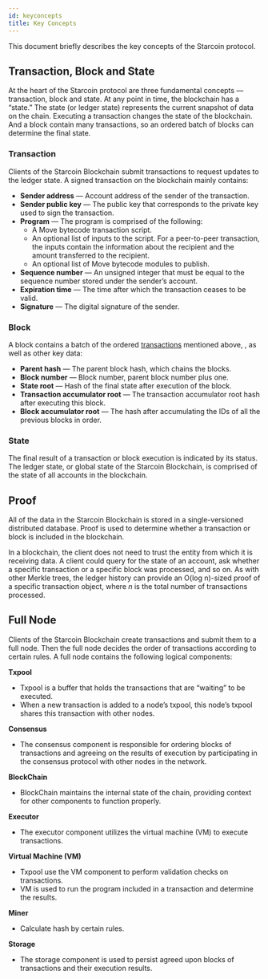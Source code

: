 ```yaml
---
id: keyconcepts
title: Key Concepts
---
```


This document briefly describes the key concepts of the Starcoin protocol. 

## Transaction, Block and State

At the heart of the Starcoin protocol are three fundamental concepts —  transaction, block and state. At any point in time, the blockchain has a “state.” The state (or ledger state) represents the current snapshot of data on the chain. Executing a transaction changes the state of the blockchain. And a block contain many transactions, so an ordered batch of blocks can determine the final state. 

### Transaction

Clients of the Starcoin Blockchain submit transactions to request updates to the ledger state. A signed transaction on the blockchain mainly contains:

- **Sender address** — Account address of the sender of the transaction.
- **Sender public key** — The public key that corresponds to the private key used to sign the transaction.
- **Program** — The program is comprised of the following:
  - A Move bytecode transaction script.
  - An optional list of inputs to the script. For a peer-to-peer transaction, the inputs contain the information about the recipient and the amount transferred to the recipient.
  - An optional list of Move bytecode modules to publish.
- **Sequence number** — An unsigned integer that must be equal to the sequence number stored under the sender’s account.
- **Expiration time** — The time after which the transaction ceases to be valid.
- **Signature** — The digital signature of the sender.

### Block
A block contains a batch of the ordered [transactions](#Transaction) mentioned above, , as well as other key data:
- **Parent hash** — The parent block hash, which chains the blocks.
- **Block number** — Block number, parent block number plus one.
- **State root** — Hash of the final state after execution of the block.
- **Transaction accumulator root** — The transaction accumulator root hash after executing this block.
- **Block accumulator root** — The hash after accumulating the IDs of all the previous blocks in order.

### State

The final result of a transaction or block execution is indicated by its status. The ledger state, or global state of the Starcoin Blockchain, is comprised of the state of all accounts in the blockchain. 

## Proof

All of the data in the Starcoin Blockchain is stored in a single-versioned distributed database. Proof is used to determine whether a transaction or block is included in the blockchain.

In a blockchain, the client does not need to trust the entity from which it is receiving data. A client could query for the state of an account, ask whether a specific transaction or a specific block was processed, and so on. As with other Merkle trees, the ledger history can provide an O(log n)-sized proof of a specific transaction object, where _n_ is the total number of transactions processed.

## Full Node

Clients of the Starcoin Blockchain create transactions and submit them to a full node. Then the full node decides the order of transactions according to certain rules. A full node contains the following logical components:

**Txpool**

- Txpool is a buffer that holds the transactions that are “waiting” to be executed.
- When a new transaction is added to a node’s txpool, this node’s txpool shares this transaction with other nodes.

**Consensus**

- The consensus component is responsible for ordering blocks of transactions and agreeing on the results of execution by participating in the consensus protocol with other nodes in the network.

**BlockChain**

- BlockChain maintains the internal state of the chain, providing context for other components to function properly.

**Executor**

- The executor component utilizes the virtual machine (VM) to execute transactions.

**Virtual Machine (VM)**

- Txpool use the VM component to perform validation checks on transactions.
- VM is used to run the program included in a transaction and determine the results.

**Miner**

- Calculate hash by certain rules.

**Storage**

- The storage component is used to persist agreed upon blocks of transactions and their execution results.
